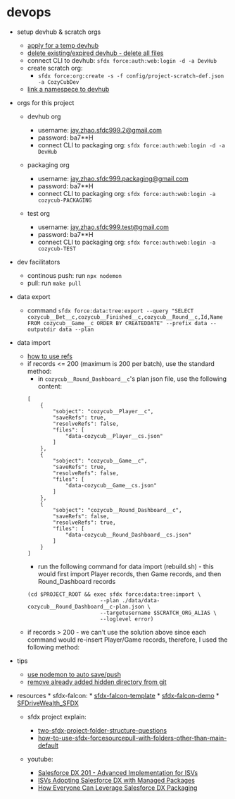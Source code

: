# devops

* setup devhub & scratch orgs
    * [apply for a temp devhub](https://developer.salesforce.com/promotions/orgs/dx-signup)
    * [delete existing/expired devhub - delete all files](https://salesforce.stackexchange.com/questions/181780/removing-old-hub-org-or-non-scratch-org-from-salesforce-dx-org-list)
    * connect CLI to devhub: `sfdx force:auth:web:login -d -a DevHub`
    * create scratch org:
        * `sfdx force:org:create -s -f config/project-scratch-def.json -a CozyCubDev`
    * [link a namespece to devhub](https://developer.salesforce.com/docs/atlas.en-us.sfdx_dev.meta/sfdx_dev/sfdx_dev_reg_namespace.htm)

* orgs for this project
    * devhub org
        * username: jay.zhao.sfdc999.2@gmail.com
        * password: ba7**H
        * connect CLI to packaging org: `sfdx force:auth:web:login -d -a DevHub`

    * packaging org
        * username: jay.zhao.sfdc999.packaging@gmail.com
        * password: ba7**H
        * connect CLI to packaging org: `sfdx force:auth:web:login -a cozycub-PACKAGING`

    * test org
        * username: jay.zhao.sfdc999.test@gmail.com
        * password: ba7**H
        * connect CLI to packaging org: `sfdx force:auth:web:login -a cozycub-TEST`

* dev facilitators
    * continous push: run `npx nodemon`
    * pull: run `make pull` 

* data export
    * command 
    `sfdx force:data:tree:export --query "SELECT cozycub__Bet__c,cozycub__Finished__c,cozycub__Round__c,Id,Name FROM cozycub__Game__c ORDER BY CREATEDDATE" --prefix data --outputdir data --plan`

* data import
    * [how to use refs](https://www.linkedin.com/pulse/salesforce-dx-export-data-jean-noel-casassus/)
    * if records <= 200 (maximum is 200 per batch), use the standard method:
        * in `cozycub__Round_Dashboard__c`'s plan json file, use the following content:
        ```
        [
            {
                "sobject": "cozycub__Player__c",
                "saveRefs": true,
                "resolveRefs": false,
                "files": [
                    "data-cozycub__Player__cs.json"
                ]
            },
            {
                "sobject": "cozycub__Game__c",
                "saveRefs": true,
                "resolveRefs": false,
                "files": [
                    "data-cozycub__Game__cs.json"
                ]
            },
            {
                "sobject": "cozycub__Round_Dashboard__c",
                "saveRefs": false,
                "resolveRefs": true,
                "files": [
                    "data-cozycub__Round_Dashboard__cs.json"
                ]
            }
        ]
        ```
        * run the following command for data import (rebuild.sh) - this would first import Player records, then Game records, and then Round_Dashboard records
        ```
        (cd $PROJECT_ROOT && exec sfdx force:data:tree:import \
                               --plan ./data/data-cozycub__Round_Dashboard__c-plan.json \
                               --targetusername $SCRATCH_ORG_ALIAS \
                               --loglevel error)
        ``` 
    * if records > 200 - we can't use the solution above since each command would re-insert Player/Game records, therefore, I used the following method:
        

* tips
    * [use nodemon to auto save/push](https://ntotten.com/2018/01/17/using-nodemon-to-autopush-sfdx-project-changes/)
    * [remove already added hidden directory from git](https://stackoverflow.com/questions/35026376/git-to-ignore-a-hidden-directory-in-the-local-repo)

* resources
    ​* sfdx-falcon:
        * [sfdx-falcon-template](https://github.com/sfdx-isv/sfdx-falcon-template)
        * [sfdx-falcon-demo](https://github.com/sfdx-isv/sfdx-falcon-demo)
        * [SFDriveWealth_SFDX](https://github.com/jrattanpal/SFDriveWealth_SFDX)

    * sfdx project explain:
        * [two-sfdx-project-folder-structure-questions](https://salesforce.stackexchange.com/questions/204998/two-sfdx-project-folder-structure-questions)
        * [how-to-use-sfdx-forcesourcepull-with-folders-other-than-main-default](https://salesforce.stackexchange.com/questions/206847/how-to-use-sfdx-forcesourcepull-with-folders-other-than-main-default-where)

    * youtube:
        * [Salesforce DX 201 - Advanced Implementation for ISVs](https://www.youtube.com/watch?v=xLjY-j5pf6c)
        * [ISVs Adopting Salesforce DX with Managed Packages](https://www.youtube.com/watch?v=lTTbymAAtAg)
        * [How Everyone Can Leverage Salesforce DX Packaging](https://www.youtube.com/watch?v=Prlurg2ORnU)